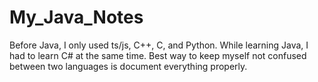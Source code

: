 # My_Java_Notes
Before Java, I only used ts/js, C++, C, and Python. While learning Java, I had to learn C# at the same time. Best way to keep myself not confused between two languages is document everything properly.
